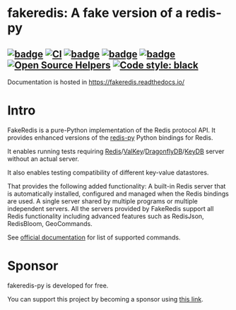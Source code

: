 fakeredis: A fake version of a redis-py
=======================================

[![badge](https://img.shields.io/pypi/v/fakeredis)](https://pypi.org/project/fakeredis/)
[![CI](https://github.com/cunla/fakeredis-py/actions/workflows/test.yml/badge.svg)](https://github.com/cunla/fakeredis-py/actions/workflows/test.yml)
[![badge](https://img.shields.io/endpoint?url=https://gist.githubusercontent.com/cunla/b756396efb895f0e34558c980f1ca0c7/raw/fakeredis-py.json)](https://github.com/cunla/fakeredis-py/actions/workflows/test.yml)
[![badge](https://img.shields.io/pypi/dm/fakeredis)](https://pypi.org/project/fakeredis/)
[![badge](https://img.shields.io/pypi/l/fakeredis)](./LICENSE)
[![Open Source Helpers](https://www.codetriage.com/cunla/fakeredis-py/badges/users.svg)](https://www.codetriage.com/cunla/fakeredis-py)
[![Code style: black](https://img.shields.io/badge/code%20style-black-000000.svg)](https://github.com/psf/black)
--------------------


Documentation is hosted in https://fakeredis.readthedocs.io/

# Intro

FakeRedis is a pure-Python implementation of the Redis protocol API. It provides enhanced versions of
the [redis-py][redis-py] Python bindings for Redis.

It enables running tests requiring [Redis][redis]/[ValKey][valkey]/[DragonflyDB][dragonflydb]/[KeyDB][keydb] server
without an actual server.

It also enables testing compatibility of different key-value datastores.

That provides the following added functionality: A built-in Redis server that is automatically installed, configured and
managed when the Redis bindings are used. A single server shared by multiple programs or multiple independent servers.
All the servers provided by FakeRedis support all Redis functionality including advanced features such as RedisJson,
RedisBloom, GeoCommands.

See [official documentation][readthedocs] for list of supported commands.

# Sponsor

fakeredis-py is developed for free.

You can support this project by becoming a sponsor using [this link](https://github.com/sponsors/cunla).

[readthedocs]: https://fakeredis.readthedocs.io/

[redis-py]: https://github.com/redis/redis-py

[valkey]: https://github.com/valkey-io/valkey

[redis]: https://redis.io/

[dragonflydb]: https://dragonflydb.io/

[keydb]: https://docs.keydb.dev/